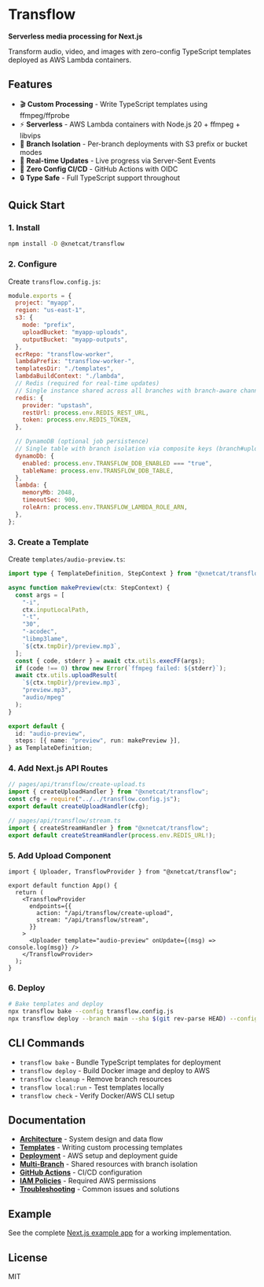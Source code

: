 # Transflow

**Serverless media processing for Next.js**

Transform audio, video, and images with zero-config TypeScript templates deployed as AWS Lambda containers.

## Features

- 🎬 **Custom Processing** - Write TypeScript templates using ffmpeg/ffprobe
- ⚡ **Serverless** - AWS Lambda containers with Node.js 20 + ffmpeg + libvips
- 🌿 **Branch Isolation** - Per-branch deployments with S3 prefix or bucket modes
- 📡 **Real-time Updates** - Live progress via Server-Sent Events
- 🚀 **Zero Config CI/CD** - GitHub Actions with OIDC
- 🔒 **Type Safe** - Full TypeScript support throughout

## Quick Start

### 1. Install

```bash
npm install -D @xnetcat/transflow
```

### 2. Configure

Create `transflow.config.js`:

```js
module.exports = {
  project: "myapp",
  region: "us-east-1",
  s3: {
    mode: "prefix",
    uploadBucket: "myapp-uploads",
    outputBucket: "myapp-outputs",
  },
  ecrRepo: "transflow-worker",
  lambdaPrefix: "transflow-worker-",
  templatesDir: "./templates",
  lambdaBuildContext: "./lambda",
  // Redis (required for real-time updates)
  // Single instance shared across all branches with branch-aware channels
  redis: {
    provider: "upstash",
    restUrl: process.env.REDIS_REST_URL,
    token: process.env.REDIS_TOKEN,
  },

  // DynamoDB (optional job persistence)
  // Single table with branch isolation via composite keys (branch#uploadId)
  dynamoDb: {
    enabled: process.env.TRANSFLOW_DDB_ENABLED === "true",
    tableName: process.env.TRANSFLOW_DDB_TABLE,
  },
  lambda: {
    memoryMb: 2048,
    timeoutSec: 900,
    roleArn: process.env.TRANSFLOW_LAMBDA_ROLE_ARN,
  },
};
```

### 3. Create a Template

Create `templates/audio-preview.ts`:

```ts
import type { TemplateDefinition, StepContext } from "@xnetcat/transflow";

async function makePreview(ctx: StepContext) {
  const args = [
    "-i",
    ctx.inputLocalPath,
    "-t",
    "30",
    "-acodec",
    "libmp3lame",
    `${ctx.tmpDir}/preview.mp3`,
  ];
  const { code, stderr } = await ctx.utils.execFF(args);
  if (code !== 0) throw new Error(`ffmpeg failed: ${stderr}`);
  await ctx.utils.uploadResult(
    `${ctx.tmpDir}/preview.mp3`,
    "preview.mp3",
    "audio/mpeg"
  );
}

export default {
  id: "audio-preview",
  steps: [{ name: "preview", run: makePreview }],
} as TemplateDefinition;
```

### 4. Add Next.js API Routes

```ts
// pages/api/transflow/create-upload.ts
import { createUploadHandler } from "@xnetcat/transflow";
const cfg = require("../../transflow.config.js");
export default createUploadHandler(cfg);
```

```ts
// pages/api/transflow/stream.ts
import { createStreamHandler } from "@xnetcat/transflow";
export default createStreamHandler(process.env.REDIS_URL!);
```

### 5. Add Upload Component

```tsx
import { Uploader, TransflowProvider } from "@xnetcat/transflow";

export default function App() {
  return (
    <TransflowProvider
      endpoints={{
        action: "/api/transflow/create-upload",
        stream: "/api/transflow/stream",
      }}
    >
      <Uploader template="audio-preview" onUpdate={(msg) => console.log(msg)} />
    </TransflowProvider>
  );
}
```

### 6. Deploy

```bash
# Bake templates and deploy
npx transflow bake --config transflow.config.js
npx transflow deploy --branch main --sha $(git rev-parse HEAD) --config transflow.config.js
```

## CLI Commands

- `transflow bake` - Bundle TypeScript templates for deployment
- `transflow deploy` - Build Docker image and deploy to AWS
- `transflow cleanup` - Remove branch resources
- `transflow local:run` - Test templates locally
- `transflow check` - Verify Docker/AWS CLI setup

## Documentation

- **[Architecture](docs/ARCHITECTURE.md)** - System design and data flow
- **[Templates](docs/TEMPLATES.md)** - Writing custom processing templates
- **[Deployment](docs/DEPLOYMENT.md)** - AWS setup and deployment guide
- **[Multi-Branch](docs/MULTI-BRANCH.md)** - Shared resources with branch isolation
- **[GitHub Actions](docs/WORKFLOWS.md)** - CI/CD configuration
- **[IAM Policies](docs/IAM.md)** - Required AWS permissions
- **[Troubleshooting](docs/TROUBLESHOOTING.md)** - Common issues and solutions

## Example

See the complete [Next.js example app](examples/next-app/) for a working implementation.

## License

MIT
